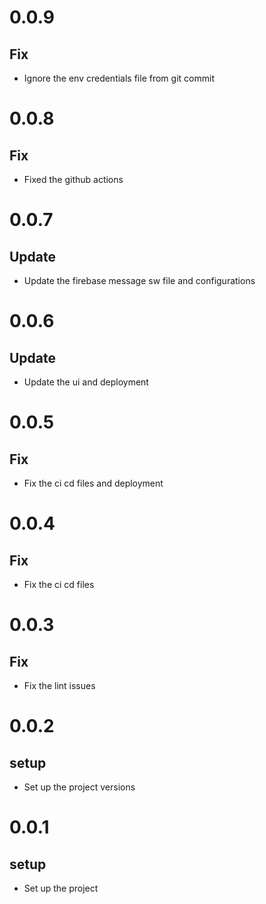 # 0.0.9

## Fix

- Ignore the env credentials file from git commit

# 0.0.8

## Fix

- Fixed the github actions

# 0.0.7

## Update

- Update the firebase message sw file and configurations

# 0.0.6

## Update

- Update the ui and deployment

# 0.0.5

## Fix

- Fix the ci cd files and deployment

# 0.0.4

## Fix

- Fix the ci cd files

# 0.0.3

## Fix

- Fix the lint issues

# 0.0.2

## setup

- Set up the project versions

# 0.0.1

## setup

- Set up the project